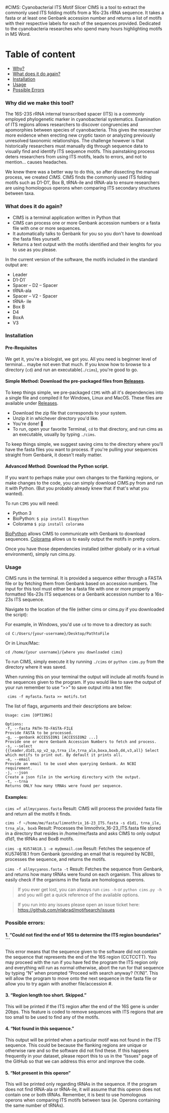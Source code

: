 
#CIMS: Cyanobacterial ITS Motif Slicer
CIMS is a tool to extract the commonly used ITS folding motifs from a 16s-23s rRNA sequence. It takes a fasta or at least one Genbank accession number and returns a list of motifs with their respective labels for each of the sequences provided. 
Dedicated to the cyanobacteria researches who spend many hours highlighting motifs in MS Word.

Table of content
========
 * [Why?](#why)
 * [What does it do again?](#what)
 * [Installation](#installation)
 * [Usage](#usage)
 * [Possible Errors](#possible-errors)


### Why did we make this tool?

The 16S-23S rRNA internal transcribed spacer (ITS) is a commonly employed phylogenetic marker in cyanobacterial systematics. Examination of ITS regions allows researchers to discover congruencies and apomorphies between species of cyanobacteria. This gives the researcher more evidence when erecting new cryptic taxon or analyzing previously unresolved taxonomic relationships. The challenge however is that historically researchers must manually dig through sequence data to visually find and identify ITS sequence motifs. This painstaking process deters researchers from using ITS motifs, leads to errors, and not to mention… causes headaches.

We knew there was a better way to do this, so after dissecting the manual process, we created *CIMS*. 
CIMS finds the commonly used ITS folding motifs such as D1-D1’, Box B, tRNA-ile and tRNA-ala to ensure researchers are using homologous operons when comparing ITS secondary structures between taxa. 


### What does it do again?

+ CIMS is a terminal application written in Python that 
+ CIMS can process one or more Genbank accession numbers or a fasta file with one or more sequences. 
+ It automatically talks to Genbank for you so you don't have to download the fasta files yourself.
+ Returns a text output with the motifs identified and their lenghts for you to use as you please.

In the current version of the software, the motifs included in the standard output are:
+	Leader
+	D1-D1`
+	Spacer – D2 – Spacer 
+	tRNA-ala
+	Spacer – V2 - Spacer
+	tRNA- ile 
+	Box B 
+	D4
+	BoxA 
+	V3 
                  
### Installation


#### Pre-Requisites
We get it, you're a biologist, we got you. All you need is beginner level of terminal... maybe not even that much. If you know how to browse to a directory (```cd```) and run an executable(```./cims```), you're good to go.


#### Simple Method: Download the pre-packaged files from [Releases](https://github.com/nlabrad/CIMS-Cyanobacterial-ITS-motif-slicer/releases).

To keep things simple, we pre-packaged ```CIMS``` with all it's dependencies into a single file and compiled it for Windows, Linux and MacOS. These files are available under [Releases](https://github.com/nlabrad/CIMS-Cyanobacterial-ITS-motif-slicer/releases).

+ Download the zip file that corresponds to your system.
+ Unzip it in whichever directory you'd like. 
+ You're done! :open_hands:
+ To run, open your favorite Terminal, ```cd``` to that directory, and run cims as an executable, usually by typing ```./cims```.

To keep things simple, we suggest saving cims to the directory where you'll have the fasta files you want to process. 
If you're pulling your sequences straight from Genbank, it doesn't really matter.

#### Advanced Method: Download the Python script.

If you want to perhaps make your own changes to the flanking regions, or make changes to the code, you can simply download CIMS.py from and run it with Python. (But you probably already knew that if that's what you wanted). 

To run ```CIMS``` you will need:
+ Python 3
+ BioPython: ```$ pip install Biopython```
+ Colorama ```$ pip install colorama```

[BioPython](https://biopython.org/) allows CIMS to communicate with Genbank to download sequences.
[Colorama](https://github.com/tartley/colorama) allows us to easily output the motifs in pretty colors.

Once you have those dependencies installed (either globally or in a virtual environment), simply run cims.py.

### Usage

CIMS runs in the terminal. It is provided a sequence either through a FASTA file or by fetching them from Genbank based on accession numbers.
The input for this tool must either be a fasta file with one or more properly formatted 16s-23s ITS sequences or a Genbank accession number to a 16s-23s ITS sequence.


Navigate to the location of the file (either cims or cims.py if you downloaded the script):

For example, in Windows, you'd use ```cd``` to move to a directory as such:

```cd C:/Users/{your-username}/Desktop/PathtoFile```

Or in Linux/Mac:

```cd /home/{your username}/{where you downloaded cims}```

To run CIMS, simply execute it by running ```./cims``` or ```python cims.py``` from the directory where it was saved. 

When running this on your terminal the output will include all motifs found in the sequences given to the program. If you would like to save the output of your run remember to use “>>” to save output into a text file:

``` cims -f myfasta.fasta >> motifs.txt``` 

The list of flags, arguments and their descriptions are below:

```shell
Usage: cims [OPTIONS]

Options:
-f, --fasta PATH-TO-FASTA-FILE                                             Provide FASTA to be processed.
-g, --genbank ACCESSION1 [ACCESSION2 ...]                                  Provide one or more Genbank Accession Numbers to fetch and process.
-s, --select {{leader,d1d1,sp_v2_sp,trna_ile,trna_ala,boxa,boxb,d4,v3,all} Select which motifs to print out. By default it prints all.
-e, --email                                                                Provide an email to be used when querying Genbank. An NCBI requirement.
-j, --json                                                                 Create a json file in the working directory with the output.
-t, --trna                                                                 Returns ONLY how many tRNAs were found per sequence. 
```

#### Examples:
```cims =f allmycyanos.fasta```
Result: CIMS will process the provided fasta file and return all the motifs it finds.

```cims -f ~/home/me/fasta/limnothrix_16-23_ITS.fasta -s d1d1, trna_ile, trna_ala, boxb```
Result: Processes the limnothrix_16-23_ITS.fasta file stored in a directory that resides in /home/me/fasta and asks CIMS to only output d1d1, the tRNAs and BoxB motifs.

```cims -g KU574618.1 -e my@email.com```
Result: Fetches the sequence of KU574618.1 from Genbank (providing an email that is required by NCBI), processes the sequence, and returns the motifs.

```cims -f allmycyanos.fasta -t```
Result: Fetches the sequence from Genbank, and returns how many tRNAs were found on each organism. This allows to easily check if the organisms in the fasta are homologous operons.

>If you ever get lost, you can always run ```cims -h``` or ```python cims.py -h``` and you will get a quick reference of the available options.



>If you run into any issues please open an issue ticket here: https://github.com/nlabrad/motifsearch/issues


### Possible errors: 

#### 1. “Could not find the end of 16S to determine the ITS region boundaries”  ```
This error means that the sequence given to the software did not contain the sequence that represents the end of the 16S region (CCTCCTT). You may proceed with the run if you have fed the program the ITS region only and everything will run as normal otherwise, abort the run for that sequence by typing “N” when prompted “Proceed with search anyway? (Y/N)”. This will allow the program to move onto the next sequence in the fasta file or allow you to try again with another file/accession #. 

#### 3. “Region length too short. Skipped.”
This will be printed if the ITS region after the end of the 16S gene is under 20bps. This feature is coded to remove sequences with ITS regions that are too small to be used to find any of the motifs. 

#### 4. “Not found in this sequence.” 
This output will be printed when a particular motif was not found in the ITS sequence. This could be because the flanking regions are unique or otherwise rare and so the software did not find these. If this happens frequently in your dataset, please report this to us in the “Issues” page of the GitHub so that we can address this error and improve the code.

#### 5. “Not present in this operon” 
This will be printed only regarding tRNAs in the sequence. If the program does not find tRNA-ala or tRNA-ile, it will assume that this operon        does not contain one or both tRNAs. Remember, it is best to use homologous operons when comparing ITS motifs between taxa (ie. Operons containing        the same number of tRNAs). 
